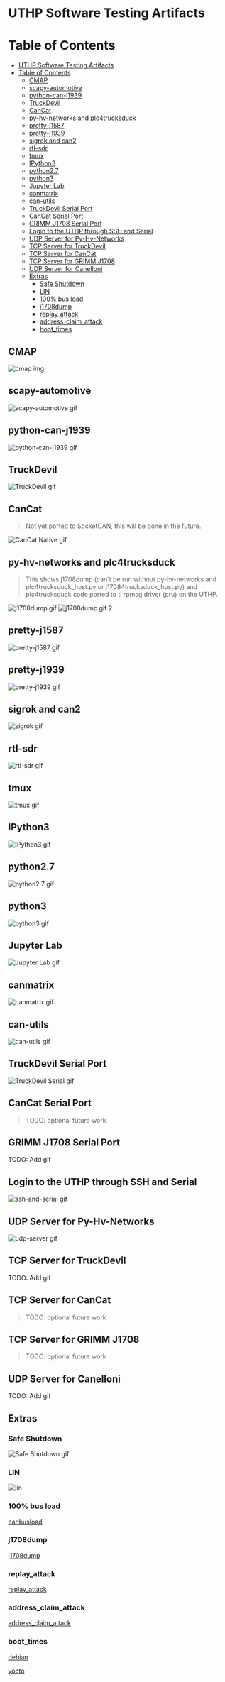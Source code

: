 # UTHP Software Testing Artifacts

# Table of Contents
- [UTHP Software Testing Artifacts](#uthp-software-testing-artifacts)
- [Table of Contents](#table-of-contents)
  - [CMAP](#cmap)
  - [scapy-automotive](#scapy-automotive)
  - [python-can-j1939](#python-can-j1939)
  - [TruckDevil](#truckdevil)
  - [CanCat](#cancat)
  - [py-hv-networks and plc4trucksduck](#py-hv-networks-and-plc4trucksduck)
  - [pretty-j1587](#pretty-j1587)
  - [pretty-j1939](#pretty-j1939)
  - [sigrok and can2](#sigrok-and-can2)
  - [rtl-sdr](#rtl-sdr)
  - [tmux](#tmux)
  - [IPython3](#ipython3)
  - [python2.7](#python27)
  - [python3](#python3)
  - [Jupyter Lab](#jupyter-lab)
  - [canmatrix](#canmatrix)
  - [can-utils](#can-utils)
  - [TruckDevil Serial Port](#truckdevil-serial-port)
  - [CanCat Serial Port](#cancat-serial-port)
  - [GRIMM J1708 Serial Port](#grimm-j1708-serial-port)
  - [Login to the UTHP through SSH and Serial](#login-to-the-uthp-through-ssh-and-serial)
  - [UDP Server for Py-Hv-Networks](#udp-server-for-py-hv-networks)
  - [TCP Server for TruckDevil](#tcp-server-for-truckdevil)
  - [TCP Server for CanCat](#tcp-server-for-cancat)
  - [TCP Server for GRIMM J1708](#tcp-server-for-grimm-j1708)
  - [UDP Server for Canelloni](#udp-server-for-canelloni)
  - [Extras](#extras)
    - [Safe Shutdown](#safe-shutdown)
    - [LIN](#lin)
    - [100% bus load](#100-bus-load)
    - [j1708dump](#j1708dump)
    - [replay\_attack](#replay_attack)
    - [address\_claim\_attack](#address_claim_attack)
    - [boot\_times](#boot_times)
## CMAP
![cmap img](./assets/imgs/cmap.png)
## scapy-automotive

![scapy-automotive gif](./assets/gifs/scapy.gif)

## python-can-j1939

![python-can-j1939 gif](./assets/gifs/python-j1939.gif)

## TruckDevil

![TruckDevil gif](./assets/gifs/truckdevil-native.gif)

## CanCat

> Not yet ported to SocketCAN, this will be done in the future.

![CanCat Native gif](./assets/gifs/cancat-native.gif)

## py-hv-networks and plc4trucksduck

> This shows j1708dump (can't be run without py-hv-networks and plc4trucksduck_host.py or j17084trucksduck_host.py) and plc4trucksduck code ported to ti rpmsg driver (pru) on the UTHP.

![j1708dump gif](./assets/gifs/j1708dump-from-pru.gif)
![j1708dump gif 2](./assets/gifs/j1708dump-from-pru-pretty_j1587.gif)

## pretty-j1587

![pretty-j1587 gif](./assets/gifs/pretty-j1587.gif)

## pretty-j1939

![pretty-j1939 gif](./assets/gifs/pretty-j1939.gif)

## sigrok and can2

![sigrok gif](./assets/gifs/sigrok-cli-can2.gif)

## rtl-sdr

![rtl-sdr gif](./assets/gifs/rtl-sdr.gif)

## tmux

![tmux gif](./assets/gifs/tmux.gif)

## IPython3

![IPython3 gif](./assets/gifs/ipython.gif)

## python2.7

![python2.7 gif](./assets/gifs/python2.7.gif)

## python3

![python3 gif](./assets/gifs/python3.gif)

## Jupyter Lab

![Jupyter Lab gif](./assets/gifs/jupyter-lab.gif)

## canmatrix

![canmatrix gif](./assets/gifs/canmatrix.gif)

## can-utils

![can-utils gif](./assets/gifs/can-utils.gif)

## TruckDevil Serial Port

![TruckDevil Serial gif](./assets/gifs/truckdevil-laptop.gif)

## CanCat Serial Port

> TODO: optional future work

## GRIMM J1708 Serial Port

TODO: Add gif

## Login to the UTHP through SSH and Serial

![ssh-and-serial gif](./assets/gifs/ssh-and-serial.gif)

## UDP Server for Py-Hv-Networks

![udp-server gif](./assets/gifs/remote-py-hv-networks.gif)

## TCP Server for TruckDevil

TODO: Add gif

## TCP Server for CanCat

> TODO: optional future work

## TCP Server for GRIMM J1708

> TODO: optional future work

## UDP Server for Canelloni

TODO: Add gif

## Extras

### Safe Shutdown

![Safe Shutdown gif](./assets/gifs/safe-shutdown.gif)

### LIN

![lin](./assets/imgs/lin.png)

### 100% bus load

[canbusload](./assets/zip/max_canbus_load.zip)

### j1708dump 

[j1708dump](./assets/zip/j1708dump.zip)

### replay_attack

[replay_attack](./assets/zip/replay_attack.zip)

### address_claim_attack

[address_claim_attack](./assets/zip/address_claim_attack.zip)

### boot_times

[debian](./assets/bootlogs/debian.log)

[yocto](./assets/bootlogs/yocto.log)
